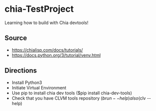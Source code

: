 # chia-TestProject
Learning how to build with Chia devtools!

## Source
* https://chialisp.com/docs/tutorials/
* https://docs.python.org/3/tutorial/venv.html

## Directions

- Install Python3
- Initiate Virtual Environment 
- Use pip to install chia dev tools ($pip install chia-dev-tools)
- Check that you have CLVM tools repository ($brun --help) also ($clv --help)
